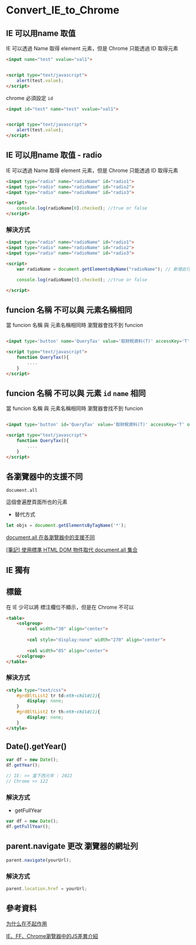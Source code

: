 # Convert_IE_to_Chrome

## IE 可以用name 取值

IE 可以透過 Name 取得 element 元素，但是 Chrome 只能透過 ID 取得元素

```html
<input name="test" vvalue="val1">


<script type="text/javascript">
    alert(test.value);
</script>
```

chrome 必須設定 `id`

```html
<input id="test" name="test" vvalue="val1">


<script type="text/javascript">
    alert(test.value);
</script>
```

## IE 可以用name 取值 - radio 

IE 可以透過 Name 取得 element 元素，但是 Chrome 只能透過 ID 取得元素

```html
<input type="radio" name="radioName" id="radio1">
<input type="radio" name="radioName" id="radio2">
<input type="radio" name="radioName" id="radio3">

<script>
    console.log(radioName[0].checked); //true or false
</script>
```

### 解決方式

```html
<input type="radio" name="radioName" id="radio1">
<input type="radio" name="radioName" id="radio2">
<input type="radio" name="radioName" id="radio3">

<script>
    var radioName = document.getElementsByName("radioName"); // 新增此行

    console.log(radioName[0].checked); //true or false

</script>
```

## funcion 名稱 不可以與 元素名稱相同

當 funcion 名稱 與 元素名稱相同時 瀏覽器會找不到 funcion

```html

<input type='button' name='QueryTax' value='取財稅資料(T)' accessKey='T' onClick='QueryTax()'><BR />

<script type="text/javascript">
    function QueryTax(){
        ....
    }
</script>

```

## funcion 名稱 不可以與 元素 `id` `name` 相同

當 funcion 名稱 與 元素名稱相同時 瀏覽器會找不到 funcion

```html

<input type='button' id='QueryTax' value='取財稅資料(T)' accessKey='T' onClick='QueryTax()'><BR />

<script type="text/javascript">
    function QueryTax(){
        ....
    }
</script>

```

## 各瀏覽器中的支援不同

`document.all`

這個會遍歷頁面所也的元素

* 替代方式

```javascript
let objs = document.getElementsByTagName('*');
```

[document.all 在各瀏覽器中的支援不同](https://www.796t.com/content/1546462261.html)

[[筆記] 使用標準 HTML DOM 物件取代 document.all 集合](https://jumping-fun.blogspot.com/2013/12/html-dom-instead-of-document.all.html)

## IE 獨有

## <col style="display:none" > 標籤

<col style="display:none" > 在 IE 少可以將 標注欄位不顯示，但是在 Chrome 不可以

```html
<table>
    <colgroup>
        <col width="30" align="center">
        
        <col style="display:none" width="270" align="center">
        
        <col width="85" align="center">
    </colgroup>
</table>
```

### 解決方式

```html
<style type="text/css">
    #grdBltList2 tr td:nth-child(2){
        display: none;
    }
    #grdBltList2 tr th:nth-child(2){
        display: none;
    }
</style>
```

## Date().getYear()

```javascript
var df = new Date();
df.getYear();

// IE: >> 當下西元年 : 2022
// Chrome >> 122

```

### 解決方式

* getFullYear

```javascript
var df = new Date();
df.getFullYear();
```

## parent.navigate 更改 瀏覽器的網址列

```javascript
parent.navigate(yourUrl);
```


### 解決方式

```javascript
parent.location.href = yourUrl;
```


## 參考資料

[为什么在<col style="display:none">不起作用](https://zhidao.baidu.com/question/1174360040437688979.html)

[IE、FF、Chrome瀏覽器中的JS差異介紹](https://codertw.com/%E5%89%8D%E7%AB%AF%E9%96%8B%E7%99%BC/289453/)